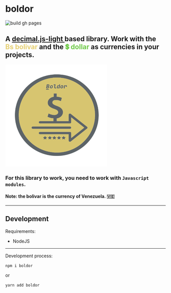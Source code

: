 # boldor

![build gh pages](https://github.com/MeeL1ght/boldor/actions/workflows/pages.yml/badge.svg)

<h2>
  A
  <a
    href="https://github.com/MikeMcl/decimal.js-light"
    target="_BLANK"
  >
    decimal.js-light
  </a> based library. Work with the
  <span style="color: #e6d073">Bs bolivar</span> and the
  <span style="color: #6fca49">💲 dollar</span> as
  currencies in your projects.
</h2>

<img src="./img/boldor-logo.png" style="height: 320px; width: 320px">

### For this library to work, you need to work with `Javascript modules`.

#### Note: the bolivar is the currency of Venezuela. 🇻🇪

<hr>

## Development

Requirements:

- NodeJS

<hr>

Development process:

```
npm i boldor
```

or

```
yarn add boldor
```
